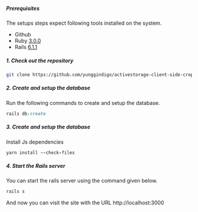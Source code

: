 ##### Prerequisites

The setups steps expect following tools installed on the system.

- Github
- Ruby [3.0.0](https://github.com/yunggindigo/activestorage-client-side-cropping/blob/main/.ruby-version)
- Rails [6.1.1](https://github.com/yunggindigo/activestorage-client-side-cropping/blob/main/Gemfile)

##### 1. Check out the repository

```bash
git clone https://github.com/yunggindigo/activestorage-client-side-cropping.git
```

##### 2. Create and setup the database

Run the following commands to create and setup the database.

```ruby
rails db:create
```
##### 3. Create and setup the database

Install Js dependencies
```ruby
yarn install --check-files
```
##### 4. Start the Rails server

You can start the rails server using the command given below.

```ruby
rails s
```

And now you can visit the site with the URL http://localhost:3000
